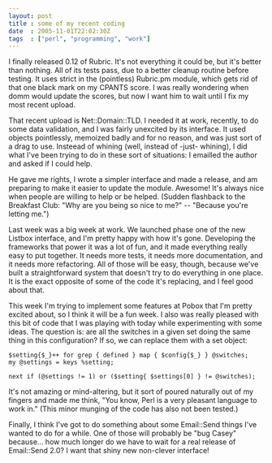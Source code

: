 ```yaml
---
layout: post
title : some of my recent coding
date  : 2005-11-01T22:02:30Z
tags  : ["perl", "programming", "work"]
---
```

I finally released 0.12 of Rubric.  It's not everything it could be, but it's better than nothing.  All of its tests pass, due to a better cleanup routine before testing.  It uses strict in the (pointless) Rubric.pm module, which gets rid of that one black mark on my CPANTS score.  I was really wondering when domm would update the scores, but now I want him to wait until I fix my most recent upload.

That recent upload is Net::Domain::TLD.  I needed it at work, recently, to do some data validation, and I was fairly unexcited by its interface.  It used objects pointlessly, memoized badly and for no reason, and was just sort of a drag to use.  Insteead of whining (well, instead of -just- whining), I did what I've been trying to do in these sort of situations: I emailled the author and asked if I could help.

He gave me rights, I wrote a simpler interface and made a release, and am preparing to make it easier to update the module.  Awesome!  It's always nice when people are willing to help or be helped.  (Sudden flashback to the Breakfast Club: "Why are you being so nice to me?" -- "Because you're letting me.")

Last week was a big week at work.  We launched phase one of the new Listbox interface, and I'm pretty happy with how it's gone.  Developing the frameworks that power it was a lot of fun, and it made everything really easy to put together.  It needs more tests, it needs more documentation, and it needs more refactoring.  All of those will be easy, though, because we've built a straightforward system that doesn't try to do everything in one place.  It is the exact opposite of some of the code it's replacing, and I feel good about that.

This week I'm trying to implement some features at Pobox that I'm pretty excited about, so I think it will be a fun week.  I also was really pleased with this bit of code that I was playing with today while experimenting with some ideas.  The question is: are all the switches in a given set doing the same thing in this configuration?  If so, we can replace them with a set object:

    $setting{$_}++ for grep { defined } map { $config{$_} } @switches;   my @settings = keys %setting;

    next if (@settings != 1) or ($setting{ $settings[0] } != @switches);

It's not amazing or mind-altering, but it sort of poured naturally out of my fingers and made me think, "You know, Perl is a very pleasant language to work in."  (This minor munging of the code has also not been tested.)

Finally, I think I've got to do something about some Email::Send things I've wanted to do for a while.  One of those will probably be "bug Casey" because... how much longer do we have to wait for a real release of Email::Send 2.0?  I want that shiny new non-clever interface! 
